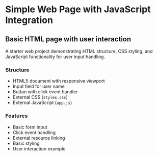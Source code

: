 # Simple Web Page with JavaScript Integration
## Basic HTML page with user interaction

A starter web project demonstrating HTML structure, CSS styling, and JavaScript functionality for user input handling.

### Structure
- HTML5 document with responsive viewport
- Input field for user name
- Button with click event handler
- External CSS (`styles.css`)
- External JavaScript (`app.js`)

### Features
- Basic form input
- Click event handling
- External resource linking
- Basic styling
- User interaction example
